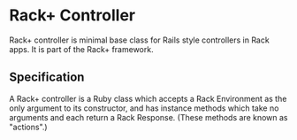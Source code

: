 Rack+ Controller
================

Rack+ controller is minimal base class for Rails style controllers in Rack
apps. It is part of the Rack+ framework.


Specification
-------------
A Rack+ controller is a Ruby class which accepts a Rack Environment as the only
argument to its constructor, and has instance methods which take no arguments
and each return a Rack Response. (These methods are known as "actions".)
